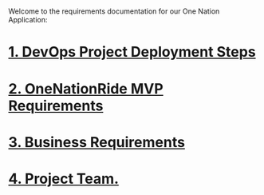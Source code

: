 #

Welcome to the requirements documentation for our One Nation Application:

# [1. DevOps Project Deployment Steps](DevOps_Project_README.md)

# [2. OneNationRide MVP Requirements](OneNationRide_MVP_SRS.md)

# [3. Business Requirements](BusinessRequirements.md)

# [4. Project Team.](ProjectTeam.md)
